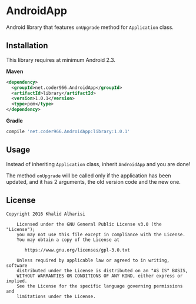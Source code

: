 AndroidApp
===
Android library that features `onUpgrade` method for `Application` class.

Installation
---
This library requires at minimum Android 2.3.

**Maven**
```xml
<dependency>
  <groupId>net.coder966.AndroidApp</groupId>
  <artifactId>library</artifactId>
  <version>1.0.1</version>
  <type>pom</type>
</dependency>
```

**Gradle**
```gradle
compile 'net.coder966.AndroidApp:library:1.0.1'
```

Usage
---
Instead of inheriting `Application` class, inherit `AndroidApp` and you are done!

The method `onUpgrade` will be called only if the application has been updated, and it has 2 arguments, the old version code and the new one.

License
---
```
Copyright 2016 Khalid Alharisi

    Licensed under the GNU General Public License v3.0 (the "License");
    you may not use this file except in compliance with the License.
    You may obtain a copy of the License at

       https://www.gnu.org/licenses/gpl-3.0.txt

    Unless required by applicable law or agreed to in writing, software
    distributed under the License is distributed on an "AS IS" BASIS,
    WITHOUT WARRANTIES OR CONDITIONS OF ANY KIND, either express or implied.
    See the License for the specific language governing permissions and
    limitations under the License.
```
